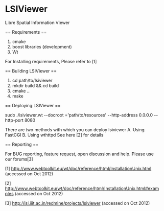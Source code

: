 LSIViewer
=========

Libre Spatial Information Viewer
 

== Requirements ==
  1. cmake 
  2. boost libraries (development)
  3. Wt 

For Installing requirements, Please refer to [1]


== Building LSIViewer ==

  1. cd path/to/lsiviewer
  2. mkdir build && cd build
  3. cmake ..
  4. make

== Deploying LSIViewer ==

  sudo ./lsiviewer.wt --docroot ='path/to/resources' --http-address 0.0.0.0 --http-port 8080
 
  There are two methods with which you can deploy lsiviewer 
  A. Using FastCGI
  B. Using wthttpd
  See here [2] for details


== Reporting ==

For BUG reporting, feature request, open discussion and help. Please use our forums[3]

[1] http://www.webtoolkit.eu/wt/doc/reference/html/InstallationUnix.html (accessed on Oct 2012)

[2] http://www.webtoolkit.eu/wt/doc/reference/html/InstallationUnix.html#examples (accessed on Oct 2012)

[3] http://lsi.iiit.ac.in/redmine/projects/lsiviewer (accessed on Oct 2012)

